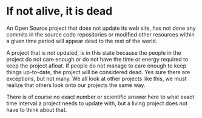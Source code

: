# If not alive, it is dead

An Open Source project that does not update its web site, has not done any
commits in the source code repositories or modified other resources within a
given time period will appear dead to the rest of the world.

A project that is not updated, is in this state because the people in the
project do not care enough or do not have the time or energy required to keep
the project afloat. If people do not manage to care enough to keep things
up-to-date, the project will be considered dead. Yes sure there are
exceptions, but not many. We all look at other projects like this, we must
realize that others look onto our projects the same way.

There is of course no exact number or scientific answer here to what exact
time interval a project needs to update with, but a living project does not
have to think about that.
